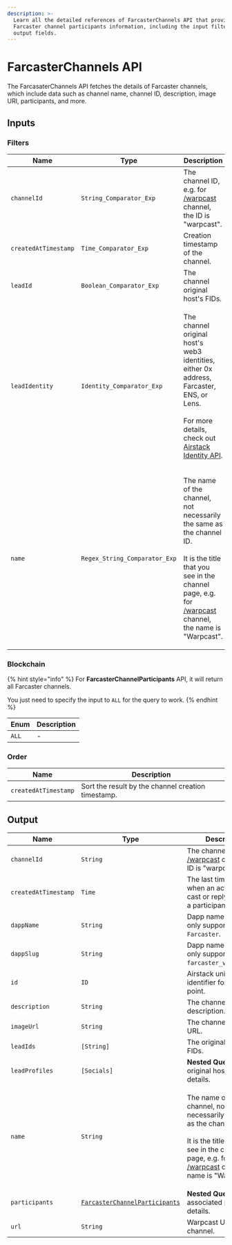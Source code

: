 ```yaml
---
description: >-
  Learn all the detailed references of FarcasterChannels API that provide
  Farcaster channel participants information, including the input filters and
  output fields.
---
```


# FarcasterChannels API

The FarcasaterChannels API fetches the details of Farcaster channels, which include data such as channel name, channel ID, description, image URI, participants, and more.

## Inputs

### Filters

| Name                 | Type                          | Description                                                                                                                                                                                                                                    |
| -------------------- | ----------------------------- | ---------------------------------------------------------------------------------------------------------------------------------------------------------------------------------------------------------------------------------------------- |
| `channelId`          | `String_Comparator_Exp`       | The channel ID, e.g. for [/warpcast](https://warpcast.com/\~/channel/warpcast) channel, the ID is "warpcast".                                                                                                                                  |
| `createdAtTimestamp` | `Time_Comparator_Exp`         | Creation timestamp of the channel.                                                                                                                                                                                                             |
| `leadId`             | `Boolean_Comparator_Exp`      | The channel original host's FIDs.                                                                                                                                                                                                              |
| `leadIdentity`       | `Identity_Comparator_Exp`     | <p>The channel original host's web3 identities, either 0x address, Farcaster, ENS, or Lens.<br><br>For more details, check out <a href="airstack-identity-api.md">Airstack Identity API</a>.</p>                                               |
| `name`               | `Regex_String_Comparator_Exp` | <p>The name of the channel, not necessarily the same as the channel ID.<br><br>It is the title that you see in the channel page, e.g. for <a href="https://warpcast.com/~/channel/warpcast">/warpcast</a> channel, the name is "Warpcast".</p> |

### Blockchain

{% hint style="info" %}
For **FarcasterChannelParticipants** API, it will return all Farcaster channels.

You just need to specify the input to `ALL` for the query to work.
{% endhint %}

| Enum  | Description |
| ----- | ----------- |
| `ALL` | -           |

### Order

| Name                 | Description                                        |
| -------------------- | -------------------------------------------------- |
| `createdAtTimestamp` | Sort the result by the channel creation timestamp. |

## Output

| Name                 | Type                                                                  | Description                                                                                                                                                                                                                                    |
| -------------------- | --------------------------------------------------------------------- | ---------------------------------------------------------------------------------------------------------------------------------------------------------------------------------------------------------------------------------------------- |
| `channelId`          | `String`                                                              | The channel ID, e.g. for [/warpcast](https://warpcast.com/\~/channel/warpcast) channel, the ID is "warpcast".                                                                                                                                  |
| `createdAtTimestamp` | `Time`                                                                | The last timestamp when an action (either cast or reply) occur by a participant.                                                                                                                                                               |
| `dappName`           | `String`                                                              | Dapp name. Currently, only supports `Farcaster`.                                                                                                                                                                                               |
| `dappSlug`           | `String`                                                              | Dapp name. Currently, only supports `farcaster_v2_optimism`.                                                                                                                                                                                   |
| `id`                 | `ID`                                                                  | Airstack unique identifier for the data point.                                                                                                                                                                                                 |
| `description`        | `String`                                                              | The channel description.                                                                                                                                                                                                                       |
| `imageUrl`           | `String`                                                              | The channel image URL.                                                                                                                                                                                                                         |
| `leadIds`            | `[String]`                                                            | The original host's FIDs.                                                                                                                                                                                                                      |
| `leadProfiles`       | `[Socials]`                                                           | **Nested Query** – The original host's profile details.                                                                                                                                                                                        |
| `name`               | `String`                                                              | <p>The name of the channel, not necessarily the same as the channel ID.<br><br>It is the title that you see in the channel page, e.g. for <a href="https://warpcast.com/~/channel/warpcast">/warpcast</a> channel, the name is "Warpcast".</p> |
| `participants`       | [`FarcasterChannelParticipants`](farcasterchannelparticipants-api.md) | **Nested Query** – associated participants details.                                                                                                                                                                                            |
| `url`                | `String`                                                              | Warpcast URL to the channel.                                                                                                                                                                                                                   |
